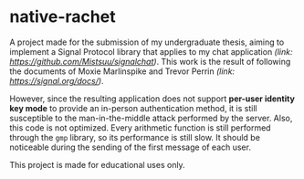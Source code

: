 # native-rachet

A project made for the submission of my undergraduate thesis, aiming to implement a Signal Protocol library that applies to my chat application *(link: https://github.com/Mistsuu/signalchat)*. This work is the result of following the documents of Moxie Marlinspike and Trevor Perrin *(link: https://signal.org/docs/)*. 

However, since the resulting application does not support **per-user identity key mode** to provide an in-person authentication method, it is still susceptible to the man-in-the-middle attack performed by the server. Also, this code is not optimized. Every arithmetic function is still performed through the `gmp` library, so its performance is still slow. It should be noticeable during the sending of the first message of each user.

This project is made for educational uses only.
